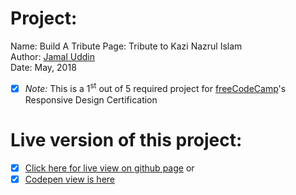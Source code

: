 # Project:
Name: Build A Tribute Page: Tribute to Kazi Nazrul Islam<br>
Author: [Jamal Uddin](https://jamal-pb95.github.io/)<br>
Date: May, 2018

- [x] <em>Note:</em> This is a 1<sup>st</sup> out of 5 required project for [freeCodeCamp](https://www.freecodecamp.org/)'s <quote>Responsive Design</quote> Certification

# Live version of this project:
- [x] [Click here for live view on github page](https://jamal-pb95.github.io/tribute-to-kazi-nazrul-islam) or 
- [x] [Codepen view is here](https://codepen.io/jamal-pb95/full/jmvvpz/)
